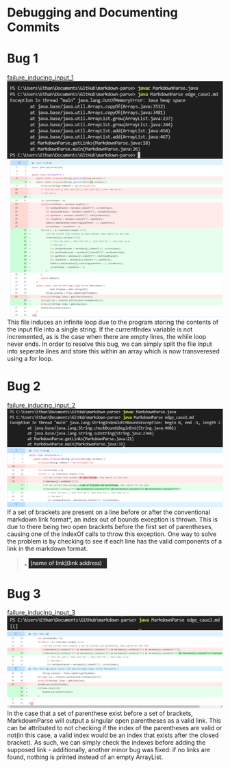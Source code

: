 # **Debugging and Documenting Commits** #
# Bug 1 
[failure_inducing_input_1](edge_case1.md)
![Image](edgecase1screencap.PNG)
![Image](ec1sol.PNG)\
This file induces an infinite loop due to the program storing the contents of the input file into a single string. If the currentIndex variable is not incremented, as is the case when there are empty lines, the while loop never ends. In order to resolve this bug, we can simply split the file input into seperate lines and store this within an array which is now transveresed using a for loop. 
# Bug 2
[failure_inducing_input_2](edge_case2.md)
![Image](edgecase2screencap.PNG)
![Image](ec2sol.PNG)\
If a set of brackets are present on a line before or after the conventional markdown link format^, an index out of bounds exception is thrown. This is due to there being two open brackets before the first set of parentheses, causing one of the indexOf calls to throw this exception. One way to solve the problem is by checking to see if each line has the valid components of a link in the markdown format.   
>^ ![Image](scforl2.PNG)
# Bug 3
[failure_inducing_input_3](edge_case3.md)
![Image](edgecase3screencap.PNG)
![Image](ec3sol.PNG)\
In the case that a set of parenthese exist before a set of brackets, MarkdownParse will output a singular open parentheses as a valid link. This can be attributed to not checking if the index of the parentheses are valid or not(in this case, a valid index would be an index that exists after the closed bracket).
As such, we can simply check the indexes before adding the supposed link - additionally, another minor bug was fixed: if no links are found, nothing is printed instead of an empty ArrayList. 
